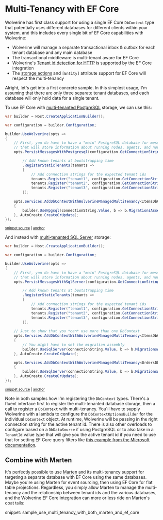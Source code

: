 # Multi-Tenancy with EF Core <Badge type="tip" text="4.0" />

Wolverine has first class support for using a single EF Core `DbContext` type that potentially uses different databases
for different clients within your system, and this includes every single bit of EF Core capabilities with Wolverine:

* Wolverine will manage a separate transactional inbox & outbox for each tenant database and any main database
* The transactional middleware is multi-tenant aware for EF Core
* Wolverine's [Tenant id detection for HTTP](/guide/http/multi-tenancy.html#tenant-id-detection) is supported by the EF Core integration
* The [storage actions](/guide/durability/efcore/operations) and `[Entity]` attribute support for EF Core will respect the multi-tenancy

Alright, let's get into a first concrete sample. In this simplest usage, I'm assuming that there are only three separate
tenant databases, and each database will only hold data for a single tenant. 

To use EF Core with [multi-tenanted PostgreSQL](/guide/durability/postgresql.html#multi-tenancy) storage, we can use this:

<!-- snippet: sample_static_tenant_registry_with_postgresql -->
<a id='snippet-sample_static_tenant_registry_with_postgresql'></a>
```cs
var builder = Host.CreateApplicationBuilder();

var configuration = builder.Configuration;

builder.UseWolverine(opts =>
{
    // First, you do have to have a "main" PostgreSQL database for messaging persistence
    // that will store information about running nodes, agents, and non-tenanted operations
    opts.PersistMessagesWithPostgresql(configuration.GetConnectionString("main"))

        // Add known tenants at bootstrapping time
        .RegisterStaticTenants(tenants =>
        {
            // Add connection strings for the expected tenant ids
            tenants.Register("tenant1", configuration.GetConnectionString("tenant1"));
            tenants.Register("tenant2", configuration.GetConnectionString("tenant2"));
            tenants.Register("tenant3", configuration.GetConnectionString("tenant3"));
        });
    
    opts.Services.AddDbContextWithWolverineManagedMultiTenancy<ItemsDbContext>((builder, connectionString, _) =>
    {
        builder.UseNpgsql(connectionString.Value, b => b.MigrationsAssembly("MultiTenantedEfCoreWithPostgreSQL"));
    }, AutoCreate.CreateOrUpdate);
});
```
<sup><a href='https://github.com/JasperFx/wolverine/blob/main/src/Persistence/EfCoreTests/MultiTenancy/MultiTenancyDocumentationSamples.cs#L21-L48' title='Snippet source file'>snippet source</a> | <a href='#snippet-sample_static_tenant_registry_with_postgresql' title='Start of snippet'>anchor</a></sup>
<!-- endSnippet -->

And instead with [multi-tenanted SQL Server](/guide/durability/sqlserver.html#multi-tenancy) storage:

<!-- snippet: sample_static_tenant_registry_with_sqlserver -->
<a id='snippet-sample_static_tenant_registry_with_sqlserver'></a>
```cs
var builder = Host.CreateApplicationBuilder();

var configuration = builder.Configuration;

builder.UseWolverine(opts =>
{
    // First, you do have to have a "main" PostgreSQL database for messaging persistence
    // that will store information about running nodes, agents, and non-tenanted operations
    opts.PersistMessagesWithSqlServer(configuration.GetConnectionString("main"))

        // Add known tenants at bootstrapping time
        .RegisterStaticTenants(tenants =>
        {
            // Add connection strings for the expected tenant ids
            tenants.Register("tenant1", configuration.GetConnectionString("tenant1"));
            tenants.Register("tenant2", configuration.GetConnectionString("tenant2"));
            tenants.Register("tenant3", configuration.GetConnectionString("tenant3"));
        });
    
    // Just to show that you *can* use more than one DbContext
    opts.Services.AddDbContextWithWolverineManagedMultiTenancy<ItemsDbContext>((builder, connectionString, _) =>
    {
        // You might have to set the migration assembly
        builder.UseSqlServer(connectionString.Value, b => b.MigrationsAssembly("MultiTenantedEfCoreWithSqlServer"));
    }, AutoCreate.CreateOrUpdate);

    opts.Services.AddDbContextWithWolverineManagedMultiTenancy<OrdersDbContext>((builder, connectionString, _) =>
    {
        builder.UseSqlServer(connectionString.Value, b => b.MigrationsAssembly("MultiTenantedEfCoreWithSqlServer"));
    }, AutoCreate.CreateOrUpdate);
});
```
<sup><a href='https://github.com/JasperFx/wolverine/blob/main/src/Persistence/EfCoreTests/MultiTenancy/MultiTenancyDocumentationSamples.cs#L53-L87' title='Snippet source file'>snippet source</a> | <a href='#snippet-sample_static_tenant_registry_with_sqlserver' title='Start of snippet'>anchor</a></sup>
<!-- endSnippet -->

Note in both samples how I'm registering the `DbContext` types. There's a fluent interface first to register the multi-tenanted
database storage, then a call to register a `DbContext` with multi-tenancy. You'll have to supply Wolverine with a lambda
to configure the `DbContextOptionsBuilder` for the individual `DbContext` object. At runtime, Wolverine will be passing in the right
connection string for the active tenant id. There is also other overloads to configure based on a `DbDataSource` if using
PostgreSQL or to also take in a `TenantId` value type that will give you the active tenant id if you need to use that
for setting EF Core query filters like [this example from the Microsoft documentation](https://learn.microsoft.com/en-us/ef/core/miscellaneous/multitenancy#an-example-solution-single-database).

## Combine with Marten

It's perfectly possible to use [Marten](https://martendb.io) and its multi-tenancy support for targeting a separate database
with EF Core using the same databases. Maybe you're using Marten for event sourcing, then using EF Core for flat table projections.
Regardless, you simply allow Marten to manage the multi-tenancy and the relationship between tenant ids and the various databases,
and the Wolverine EF Core integration can more or less ride on Marten's coat tails:

snippet: sample_use_multi_tenancy_with_both_marten_and_ef_core

